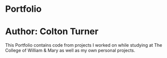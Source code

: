 # Portfolio
# Author: Colton Turner
This Portfolio contains code from projects I worked on while studying at The College of William & Mary as well as my own personal projects.
